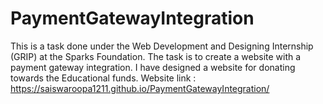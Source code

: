 # PaymentGatewayIntegration
This is a task done under the Web Development and Designing Internship (GRIP) at the Sparks Foundation.  The task is to create a website with a payment gateway integration. I have designed a website for donating towards the Educational funds.
Website link : https://saiswaroopa1211.github.io/PaymentGatewayIntegration/
